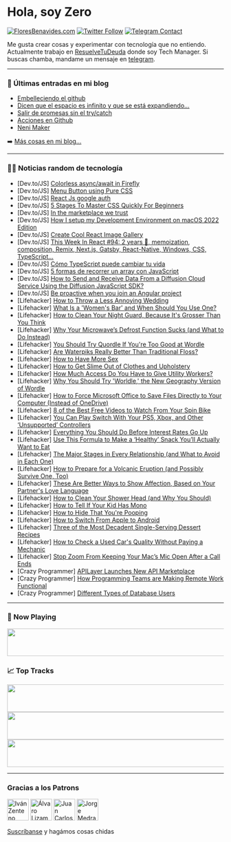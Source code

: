 # Hola, soy Zero

[![FloresBenavides.com](https://img.shields.io/website?down_message=oops&label=MiBlog&style=for-the-badge&up_message=online&url=https%3A%2F%2Ffloresbenavides.com)](https://floresbenavides.com) [![Twitter Follow](https://img.shields.io/twitter/follow/ZeroDragon?color=%231DA1F2&label=Follow&logo=twitter&logoColor=ffffff&style=for-the-badge)](https://twitter.com/zerodragon) [![Telegram Contact](https://img.shields.io/badge/escr%C3%ADbeme-ZeroDragon-%2326A5E4?style=for-the-badge&logo=telegram)](https://t.me/zerodragon)

Me gusta crear cosas y experimentar con tecnología que no entiendo.
Actualmente trabajo en [ResuelveTuDeuda](http://github.com/resuelve) donde soy Tech Manager.
Si buscas chamba, mandame un mensaje en [telegram](https://t.me/zerodragon).

---

### 📕 Últimas entradas en mi blog
<!-- BLOG-POST-LIST:START -->
- [Embelleciendo el github](https://floresbenavides.com/embelleciendo-el-github/)
- [Dicen que el espacio es infinito y que se está expandiendo…](https://floresbenavides.com/dicen-que-el-espacio-es-infinito-y-que-se-esta-expandiendo/)
- [Salir de promesas sin el try/catch](https://floresbenavides.com/salir-de-promesas-sin-el-try-catch/)
- [Acciones en Github](https://floresbenavides.com/acciones-en-github/)
- [Neni Maker](https://floresbenavides.com/neni-maker/)
<!-- BLOG-POST-LIST:END -->

➡️ [Más cosas en mi blog...](https://floresbenavides.com)

---

### 👨‍💻 Noticias random de tecnología
<!-- TECH-POSTS:START -->
- [Dev.to/JS] [Colorless async/await in Firefly](https://dev.to/ahnfelt/colorless-asyncawait-in-firefly-hmg)
- [Dev.to/JS] [Menu Button using Pure CSS](https://dev.to/sankalpt92/menu-button-using-pure-css-48n9)
- [Dev.to/JS] [React Js google auth](https://dev.to/abipravi/react-js-google-auth-50de)
- [Dev.to/JS] [5 Stages To Master CSS Quickly For Beginners](https://dev.to/prakashmishr2529/5-stages-to-master-css-quickly-for-beginners-76a)
- [Dev.to/JS] [In the marketplace we trust](https://dev.to/strapi/in-the-marketplace-we-trust-1dlf)
- [Dev.to/JS] [How I setup my Development Environment on macOS 2022 Edition](https://dev.to/andrewbaisden/how-i-setup-my-development-environment-on-macos-2022-edition-5elf)
- [Dev.to/JS] [Create Cool React Image Gallery](https://dev.to/marianna13/create-cool-react-image-gallery-3nd1)
- [Dev.to/JS] [This Week In React #94: 2 years 🥳️, memoization, composition, Remix, Next.js, Gatsby, React-Native, Windows, CSS, TypeScript...](https://dev.to/sebastienlorber/this-week-in-react-94-2-years-memoization-composition-remix-nextjs-gatsby-react-native-windows-css-typescript-1d1c)
- [Dev.to/JS] [Cómo TypeScript puede cambiar tu vida](https://dev.to/juandieruiz/como-typescript-puede-cambiar-tu-vida-1noa)
- [Dev.to/JS] [5 formas de recorrer un array con JavaScript](https://dev.to/juandieruiz/5-formas-de-recorrer-un-array-con-javascript-35fk)
- [Dev.to/JS] [How to Send and Receive Data From a Diffusion Cloud Service Using the Diffusion JavaScript SDK?](https://dev.to/push_technology/how-to-send-and-receive-data-from-a-diffusion-cloud-service-using-the-diffusion-javascript-sdk-1mpf)
- [Dev.to/JS] [Be proactive when you join an Angular project](https://dev.to/this-is-angular/be-proactive-when-you-join-an-angular-project-5469)
- [Lifehacker] [How to Throw a Less Annoying Wedding](https://lifehacker.com/how-to-throw-a-less-annoying-wedding-1848543490)
- [Lifehacker] [What Is a &#39;Women&#39;s Bar&#39; and When Should You Use One?](https://lifehacker.com/what-is-a-womens-bar-and-when-should-you-use-one-1848542973)
- [Lifehacker] [How to Clean Your Night Guard, Because It&#39;s Grosser Than You Think](https://lifehacker.com/how-to-clean-your-night-guard-because-its-grosser-than-1848541987)
- [Lifehacker] [Why Your Microwave’s Defrost Function Sucks &lpar;and What to Do Instead&rpar;](https://lifehacker.com/why-your-microwave-s-defrost-function-sucks-and-what-t-1848535823)
- [Lifehacker] [You Should Try Quordle If You&#39;re Too Good at Wordle](https://lifehacker.com/you-should-try-quordle-if-youre-too-good-at-wordle-1848540319)
- [Lifehacker] [Are Waterpiks Really Better Than Traditional Floss?](https://lifehacker.com/are-waterpiks-really-better-than-traditional-floss-1848540271)
- [Lifehacker] [How to Have More Sex](https://lifehacker.com/how-to-have-more-sex-1848540278)
- [Lifehacker] [How to Get Slime Out of Clothes and Upholstery](https://lifehacker.com/how-to-get-slime-out-of-clothes-and-upholstery-1848539844)
- [Lifehacker] [How Much Access Do You Have to Give Utility Workers?](https://lifehacker.com/how-much-access-do-you-have-to-give-utility-workers-1848539741)
- [Lifehacker] [Why You Should Try &#39;Worldle,&#39; the New Geography Version of Wordle](https://lifehacker.com/why-you-should-try-worldle-the-new-geography-version-o-1848539965)
- [Lifehacker] [How to Force Microsoft Office to Save Files Directly to Your Computer &lpar;Instead of OneDrive&rpar;](https://lifehacker.com/how-to-force-microsoft-office-to-save-files-directly-to-1848539698)
- [Lifehacker] [8 of the Best Free Videos to Watch From Your Spin Bike](https://lifehacker.com/8-of-the-best-free-videos-to-watch-from-your-spin-bike-1848535632)
- [Lifehacker] [You Can Play Switch With Your PS5, Xbox, and Other ‘Unsupported’ Controllers](https://lifehacker.com/you-can-play-switch-with-your-ps5-xbox-and-other-uns-1848535908)
- [Lifehacker] [Everything You Should Do Before Interest Rates Go Up](https://lifehacker.com/everything-you-should-do-before-interest-rates-go-up-1848537909)
- [Lifehacker] [Use This Formula to Make a ‘Healthy’ Snack You’ll Actually Want to Eat](https://lifehacker.com/use-this-formula-to-make-a-healthy-snack-you-ll-actua-1848534922)
- [Lifehacker] [The Major Stages in Every Relationship &lpar;and What to Avoid in Each One&rpar;](https://lifehacker.com/the-major-stages-in-every-relationship-and-what-to-avo-1848534287)
- [Lifehacker] [How to Prepare for a Volcanic Eruption &lpar;and Possibly Survive One, Too&rpar;](https://lifehacker.com/how-to-prepare-for-a-volcanic-eruption-and-possibly-su-1848534404)
- [Lifehacker] [These Are Better Ways to Show Affection, Based on Your Partner&#39;s Love Language](https://lifehacker.com/these-are-better-ways-to-show-affection-based-on-your-1848534085)
- [Lifehacker] [How to Clean Your Shower Head &lpar;and Why You Should&rpar;](https://lifehacker.com/how-to-clean-your-shower-head-and-why-you-should-1848535813)
- [Lifehacker] [How to Tell If Your Kid Has Mono](https://lifehacker.com/how-to-tell-if-your-kid-has-mono-1848534930)
- [Lifehacker] [How to Hide That You&#39;re Pooping](https://lifehacker.com/how-to-hide-that-youre-pooping-1848515520)
- [Lifehacker] [How to Switch From Apple to Android](https://lifehacker.com/how-to-switch-from-apple-to-android-1848532979)
- [Lifehacker] [Three of the Most Decadent Single-Serving Dessert Recipes](https://lifehacker.com/three-of-the-most-decadent-single-serving-dessert-recip-1848532961)
- [Lifehacker] [How to Check a Used Car&#39;s Quality Without Paying a Mechanic](https://lifehacker.com/how-to-check-a-used-cars-quality-without-paying-a-mecha-1848533292)
- [Lifehacker] [Stop Zoom From Keeping Your Mac’s Mic Open After a Call Ends](https://lifehacker.com/stop-zoom-from-keeping-your-mac-s-mic-open-after-a-call-1848533430)
- [Crazy Programmer] [APILayer Launches New API Marketplace](https://www.thecrazyprogrammer.com/2022/02/apilayer-launches-new-api-marketplace.html)
- [Crazy Programmer] [How Programming Teams are Making Remote Work Functional](https://www.thecrazyprogrammer.com/2022/02/how-programming-teams-are-making-remote-work-functional.html)
- [Crazy Programmer] [Different Types of Database Users](https://www.thecrazyprogrammer.com/2022/02/types-of-database-users.html)<!-- TECH-POSTS:END -->

---

### 🎵 Now Playing
<a href="https://spotify-now-playing-dun.vercel.app/now-playing?open"><img src="https://spotify-now-playing-dun.vercel.app/now-playing" width="540" height="64"></a>

### 📈 Top Tracks
<a href="https://spotify-now-playing-dun.vercel.app/top-tracks?i=1&open"><img src="https://spotify-now-playing-dun.vercel.app/top-tracks?i=1" width="540" height="64"></a>
<a href="https://spotify-now-playing-dun.vercel.app/top-tracks?i=2&open"><img src="https://spotify-now-playing-dun.vercel.app/top-tracks?i=2" width="540" height="64"></a>
<a href="https://spotify-now-playing-dun.vercel.app/top-tracks?i=3&open"><img src="https://spotify-now-playing-dun.vercel.app/top-tracks?i=3" width="540" height="64"></a>

---

### Gracias a los Patrons
[<img src="https://avatars.githubusercontent.com/u/243380?v=4" alt="Iván Zenteno" width="50px">](https://github.com/k001) [<img src="https://avatars.githubusercontent.com/u/19955639?v=4" alt="Álvaro Lizama" width="50px">](https://github.com/alvarolizama) [<img src="https://avatars.githubusercontent.com/u/2718753?v=4" alt="Juan Carlos Ruiz" width="50px">](https://github.com/JuanCrg90) [<img src="https://avatars.githubusercontent.com/u/37025?v=4" alt="Jorge Medrano" width="50px">](https://github.com/h1pp1e) 

[Suscríbanse](https://www.patreon.com/zerodragon) y hagámos cosas chidas
